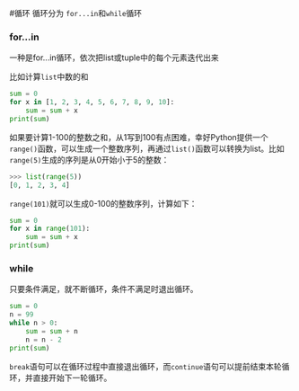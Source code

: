 #循环
循环分为 `for...in`和`while`循环

### for...in
一种是for...in循环，依次把list或tuple中的每个元素迭代出来

比如计算`list`中数的和
```py
sum = 0
for x in [1, 2, 3, 4, 5, 6, 7, 8, 9, 10]:
    sum = sum + x
print(sum)
```
如果要计算1-100的整数之和，从1写到100有点困难，幸好Python提供一个`range()`函数，可以生成一个整数序列，再通过`list()`函数可以转换为list。比如`range(5)`生成的序列是从0开始小于5的整数：
```py
>>> list(range(5))
[0, 1, 2, 3, 4]
```

`range(101)`就可以生成0-100的整数序列，计算如下：
```py
sum = 0
for x in range(101):
    sum = sum + x
print(sum)
```

### while
只要条件满足，就不断循环，条件不满足时退出循环。
```py
sum = 0
n = 99
while n > 0:
    sum = sum + n
    n = n - 2
print(sum)
```

`break`语句可以在循环过程中直接退出循环，而`continue`语句可以提前结束本轮循环，并直接开始下一轮循环。
